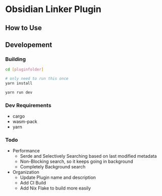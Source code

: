 # Obsidian Linker Plugin

## How to Use


## Developement

### Building

```bash
cd [pluginfolder]

# only need to run this once
yarn install

yarn run dev
```

### Dev Requirements

- cargo
- wasm-pack
- yarn

### Todo

- Performance
    - Serde and Selectively Searching based on last modified metadata
    - Non-Blocking search, so it keeps going in background
    - Completely Background search
- Organization
	- Update Plugin name and description
 	- Add CI Build
    - Add Nix Flake to build more easily 
